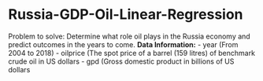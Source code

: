 # Russia-GDP-Oil-Linear-Regression
Problem to solve:  Determine what role oil plays in the Russia economy and predict outcomes in the years to come.      **Data Information:**     - year (From 2004 to 2018)    - oilprice (The spot price of a barrel (159 litres) of benchmark crude oil in US dollars    - gpd (Gross domestic product in billions of US dollars

